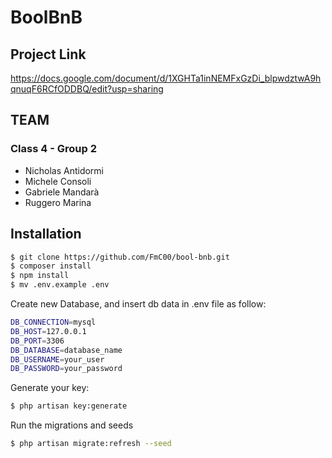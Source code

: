 # BoolBnB

## Project Link

https://docs.google.com/document/d/1XGHTa1inNEMFxGzDi_blpwdztwA9hqnuqF6RCfODDBQ/edit?usp=sharing

## TEAM
### Class 4 - Group 2

- Nicholas Antidormi
- Michele Consoli
- Gabriele Mandarà
- Ruggero Marina

## Installation

```sh
$ git clone https://github.com/FmC00/bool-bnb.git
$ composer install
$ npm install
$ mv .env.example .env
```

Create new Database, and insert db data in .env file as follow:

```sh
DB_CONNECTION=mysql
DB_HOST=127.0.0.1
DB_PORT=3306
DB_DATABASE=database_name
DB_USERNAME=your_user
DB_PASSWORD=your_password
```

Generate your key:

```sh
$ php artisan key:generate
```

Run the migrations and seeds

```sh
$ php artisan migrate:refresh --seed
```
